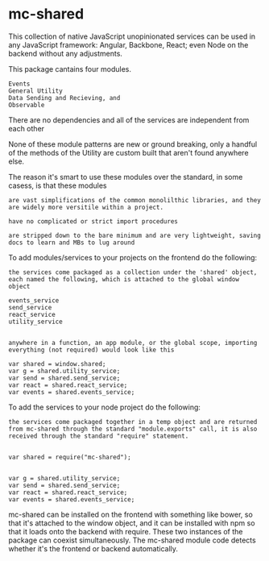 # mc-shared


This collection of native JavaScript unopinionated services can be used in any JavaScript framework: Angular, Backbone, React; even Node on the backend without any adjustments.


This package cantains four modules.


	Events
	General Utility
	Data Sending and Recieving, and
	Observable
	
	
There are no dependencies and all of the services are independent from each other

None of these module patterns are new or ground breaking, only a handful of the methods of the Utility are custom built that aren't found anywhere else. 


The reason it's smart to use these modules over the standard, in some casess, is that these modules


	are vast simplifications of the common monolilthic libraries, and they are widely more versitile within a project. 

	have no complicated or strict import procedures

	are stripped down to the bare minimum and are very lightweight, saving docs to learn and MBs to lug around




To add modules/services to your projects on the frontend do the following:

	the services come packaged as a collection under the 'shared' object, each named the following, which is attached to the global window object 

	events_service
	send_service
	react_service
	utility_service


	anywhere in a function, an app module, or the global scope, importing everything (not required) would look like this
	
	var shared = window.shared;
	var g = shared.utility_service;
	var send = shared.send_service;
	var react = shared.react_service;
	var events = shared.events_service;



To add the services to your node project do the following:


	the services come packaged together in a temp object and are returned from mc-shared through the standard "module.exports" call, it is also received through the standard "require" statement.


	var shared = require("mc-shared");


	var g = shared.utility_service;
	var send = shared.send_service;
	var react = shared.react_service;
	var events = shared.events_service;




mc-shared can be installed on the frontend with something like bower, so that it's attached to the window object, and it can be installed with npm so that it loads onto the backend with require. These two instances of the package can coexist simultaneously. The mc-shared module code detects whether it's the frontend or backend automatically.   




	
